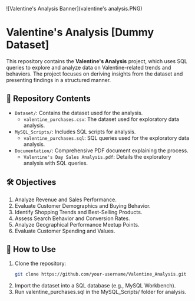 ![Valentine's Analysis Banner](valentine's analysis.PNG)

# Valentine's Analysis [Dummy Dataset]

This repository contains the **Valentine's Analysis** project, which uses SQL queries to explore and analyze data on Valentine-related trends and behaviors. The project focuses on deriving insights from the dataset and presenting findings in a structured manner.

## 📂 Repository Contents
- `Dataset/`: Contains the dataset used for the analysis.
  - `valentine_purchases.csv`: The dataset used for exploratory data analysis.
- `MySQL_Scripts/`: Includes SQL scripts for analysis.
  - `valentine_purchases.sql`: SQL queries used for the exploratory data analysis.
- `Documentation/`: Comprehensive PDF document explaining the process.
  - `Valentine's Day Sales Analysis.pdf`: Details the exploratory analysis with SQL queries.

## 🛠️ Objectives
1. Analyze Revenue and Sales Performance.
2. Evaluate Customer Demographics and Buying Behavior.
3. Identify Shopping Trends and Best-Selling Products.
4. Assess Search Behavior and Conversion Rates.
5. Analyze Geographical Performance Meetup Points.
6. Evaluate Customer Spending and Values.


## 🚀 How to Use
1. Clone the repository:
   ```bash
   git clone https://github.com/your-username/Valentine_Analysis.git
2. Import the dataset into a SQL database (e.g., MySQL Workbench).
3. Run valentine_purchases.sql in the MySQL_Scripts/ folder for analysis.
